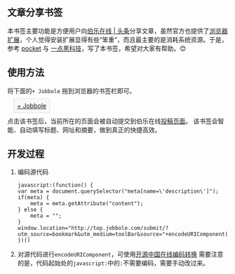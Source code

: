 ## 文章分享书签

本书签主要功能是方便用户向[伯乐在线 | 头条](http://top.jobbole.com/)分享文章，虽然官方也提供了[浏览器扩展](http://blog.jobbole.com/93269/)，个人觉得安装扩展显得有些“笨重”，而且最主要的是消耗系统资源。于是，参考 [pocket](https://getpocket.com/add) 与 [一点黑科技](https://1.qinghuai.org/stories/new)，写了本书签，希望对大家有帮助。😊

## 使用方法

将下面的`+ Jobbole` 拖到浏览器的书签栏即可。

<a href="javascript:(function()%20%7Bvar%20meta%20%3D%20document.querySelector(%22meta%5Bname%3D%5C'description%5C'%5D%22)%3B%20if(meta)%20%7Bmeta%20%3D%20meta.getAttribute(%22content%22)%3B%20%7D%20else%20%7Bmeta%20%3D%20%22%22%3B%20%7D%20window.location%3D%22http%3A%2F%2Ftop.jobbole.com%2Fsubmit%2F%3Futm_source%3Dbookmark%26utm_medium%3DtoolBar%26source%3D%22%2BencodeURIComponent(document.location)%2B%22%26title%3D%22%2BencodeURIComponent(document.title)%2B%22%26excerpt%3D%22%2BencodeURIComponent(meta)%3B%20%7D)()%0A" style="border: 1px solid #ddd; padding: 0.5em; background-color:#f8f8f8; line-height: 1.5em; margin-left: 1em;">
+ Jobbole</a>

点击该书签后，当前所在的页面会被自动提交到伯乐在线[投稿页面](http://top.jobbole.com/submit/)。
该书签会智能、自动填写标题、网址和摘要，做到真正的快捷高效。

## 开发过程

1. 编码源代码
    ```
    javascript:(function() {
    var meta = document.querySelector("meta[name=\'description\']");
    if(meta) {
        meta = meta.getAttribute("content");
    } else {
        meta = "";
    }
    window.location="http://top.jobbole.com/submit/?utm_source=bookmark&utm_medium=toolBar&source="+encodeURIComponent(document.location)+"&title="+encodeURIComponent(document.title)+"&excerpt="+encodeURIComponent(meta);
    })()
    ```
2. 对源代码进行`encodeURIComponent`，可使用[开源中国在线编码转换](http://tool.oschina.net/encode?type=4)
    需要注意的是，代码起始处的`javascript:`中的`:`不需要编码，需要手动改过来。